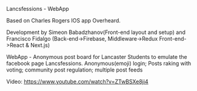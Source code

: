 Lancsfessions - WebApp

Based on Charles Rogers IOS  app Overheard.

Development by Simeon Babadzhanov(Front-end layout and setup) and Francisco Fidalgo (Back-end->Firebase, Middleware->Redux Front-end->React & Next.js)

WebApp - Anonymous post board for Lancaster Students to emulate the facebook page Lancsfessions. Anonymous(emoji) login; Posts raking with voting; community post regulation; multiple post feeds

Video: https://www.youtube.com/watch?v=ZTwBSXe8ji4
